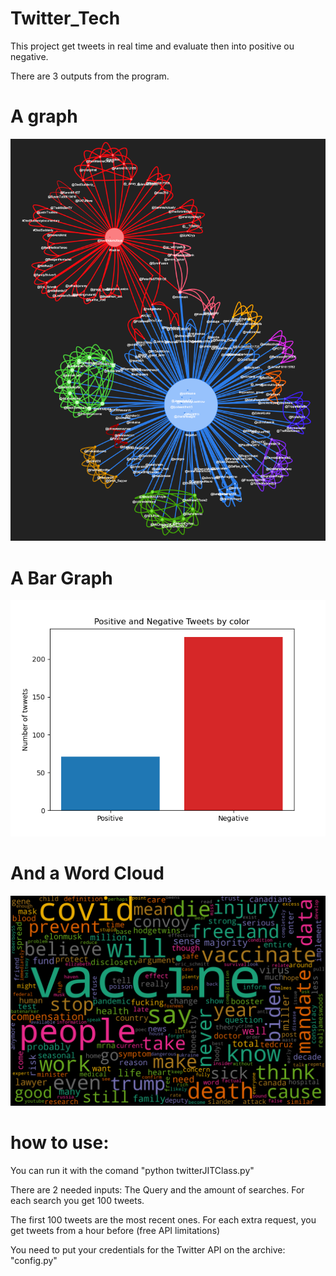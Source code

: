 ﻿# Twitter_Tech

This project get tweets in real time and evaluate then into positive ou negative.

There are 3 outputs from the program.

# A graph

![alt text](https://github.com/walterBSG/Twitter_Tech/blob/main/img/Example.png)

# A Bar Graph

![alt text](https://github.com/walterBSG/Twitter_Tech/blob/main/img/tweetBar.png)

# And a Word Cloud

![alt text](https://github.com/walterBSG/Twitter_Tech/blob/main/img/wordcloud.png)

# how to use:

You can run it with the comand "python twitterJITClass.py"

There are 2 needed inputs:
The Query and the amount of searches. For each search you get 100 tweets. 

The first 100 tweets are the most recent ones. For each extra request, you get tweets from a hour before (free API limitations)

You need to put your credentials for the Twitter API on the archive: "config.py"
